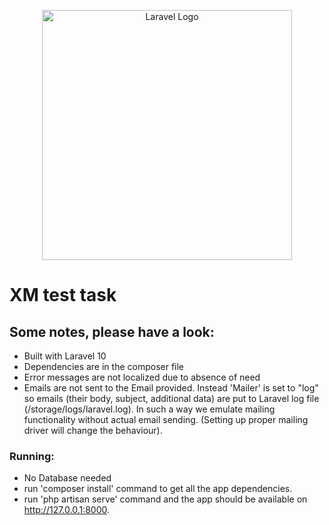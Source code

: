 <p align="center"><a href="https://laravel.com" target="_blank"><img src="https://raw.githubusercontent.com/laravel/art/master/logo-lockup/5%20SVG/2%20CMYK/1%20Full%20Color/laravel-logolockup-cmyk-red.svg" width="400" alt="Laravel Logo"></a></p>

# XM test task

## Some notes, please have a look:
 - Built with Laravel 10
 - Dependencies are in the composer file
 - Error messages are not localized due to absence of need
 - Emails are not sent to the Email provided. Instead 'Mailer' is set to "log" so
emails (their body, subject, additional data) are put to Laravel log file (/storage/logs/laravel.log).
In such a way we emulate mailing functionality without actual email sending. (Setting up proper mailing driver will change the behaviour).

### Running:
 - No Database needed
 - run 'composer install' command to get all the app dependencies.
 - run 'php artisan serve' command and the app should be available on http://127.0.0.1:8000.

